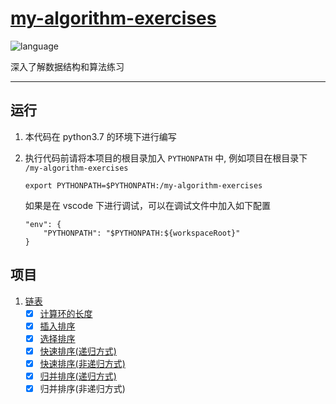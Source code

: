# [my-algorithm-exercises](https://github.com/zh826256645/my-algorithm-exercises)
![language](https://img.shields.io/badge/language-python-blue.svg)

深入了解数据结构和算法练习
****
## 运行
1. 本代码在 python3.7 的环境下进行编写

2. 执行代码前请将本项目的根目录加入 `PYTHONPATH` 中, 例如项目在根目录下 `/my-algorithm-exercises`
    ```shell script
    export PYTHONPATH=$PYTHONPATH:/my-algorithm-exercises
    ```
    如果是在 vscode 下进行调试，可以在调试文件中加入如下配置
    ```
    "env": {
        "PYTHONPATH": "$PYTHONPATH:${workspaceRoot}"
    }
    ```

## 项目
1. [链表](https://github.com/zh826256645/my-algorithm-exercises/blob/master/model/link.py)
    - [x] [计算环的长度](https://github.com/zh826256645/my-algorithm-exercises/blob/b43234d586074a9da4a432893b38d1729c157b1d/exercises/link/link.py#L62)
    - [x] [插入排序](https://github.com/zh826256645/my-algorithm-exercises/blob/b43234d586074a9da4a432893b38d1729c157b1d/exercises/link/link_sort.py#L74)
    - [x] [选择排序](https://github.com/zh826256645/my-algorithm-exercises/blob/b43234d586074a9da4a432893b38d1729c157b1d/exercises/link/link_sort.py#L109)
    - [x] [快速排序(递归方式)](https://github.com/zh826256645/my-algorithm-exercises/blob/3001a7da3118ab82dd7ab73329a1a3f29f9e9579/exercises/link/link_sort.py#L187)
    - [x] [快速排序(非递归方式)](https://github.com/zh826256645/my-algorithm-exercises/blob/e9b81e2b87be5e9154a47e6c72fa45345d43f7d3/exercises/link/link_sort.py#L310)
    - [x] [归并排序(递归方式)](https://github.com/zh826256645/my-algorithm-exercises/blob/5bdce20ec3cef25ef97b2157d09e1fe50b998dc3/exercises/link/link_sort.py#L335)
    - [x] 归并排序(非递归方式)